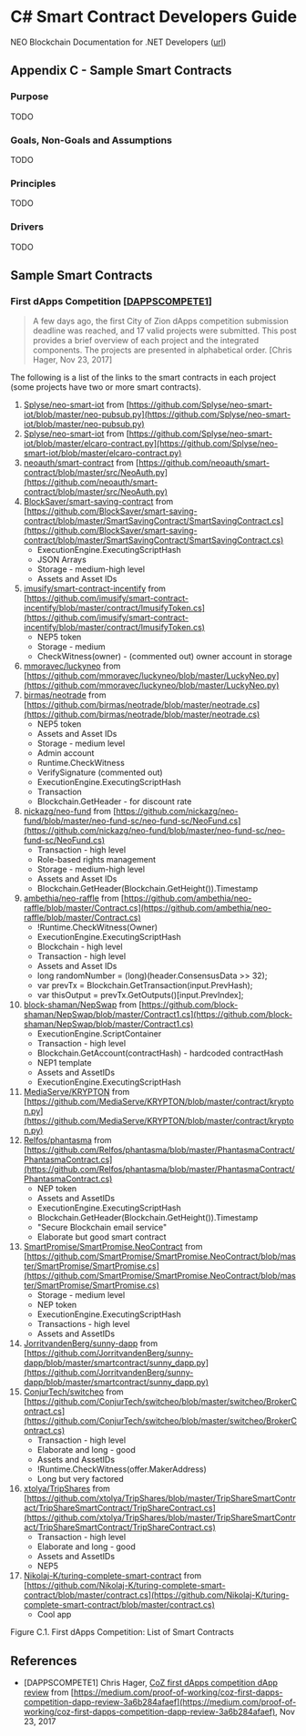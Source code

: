 # C# Smart Contract Developers Guide

NEO Blockchain Documentation for .NET Developers ([url](https://github.com/mwherman2000/neo-windocs/tree/master/windocs))

## Appendix C - Sample Smart Contracts

### Purpose

TODO

### Goals, Non-Goals and Assumptions

TODO

### Principles

TODO

### Drivers

TODO

## Sample Smart Contracts

### First dApps Competition [[DAPPSCOMPETE1](https://medium.com/proof-of-working/coz-first-dapps-competition-dapp-review-3a6b284afaef>)]

>A few days ago, the first City of Zion dApps competition submission deadline was reached, and 17 valid projects were submitted. This post provides a brief overview of each project and the integrated components. The projects are presented in alphabetical order. [Chris Hager, Nov 23, 2017]

The following is a list of the links to the smart contracts in each project (some projects have two or more smart contracts).

1. [Splyse/neo-smart-iot](https://github.com/Splyse/neo-smart-iot/blob/master/neo-pubsub.py) from [https://github.com/Splyse/neo-smart-iot/blob/master/neo-pubsub.py](https://github.com/Splyse/neo-smart-iot/blob/master/neo-pubsub.py)
2. [Splyse/neo-smart-iot](https://github.com/Splyse/neo-smart-iot/blob/master/elcaro-contract.py) from [https://github.com/Splyse/neo-smart-iot/blob/master/elcaro-contract.py](https://github.com/Splyse/neo-smart-iot/blob/master/elcaro-contract.py)
3. [neoauth/smart-contract](https://github.com/neoauth/smart-contract/blob/master/src/NeoAuth.py) from [https://github.com/neoauth/smart-contract/blob/master/src/NeoAuth.py](https://github.com/neoauth/smart-contract/blob/master/src/NeoAuth.py)
4. [BlockSaver/smart-saving-contract](https://github.com/BlockSaver/smart-saving-contract/blob/master/SmartSavingContract/SmartSavingContract.cs) from [https://github.com/BlockSaver/smart-saving-contract/blob/master/SmartSavingContract/SmartSavingContract.cs](https://github.com/BlockSaver/smart-saving-contract/blob/master/SmartSavingContract/SmartSavingContract.cs)
   * ExecutionEngine.ExecutingScriptHash
   * JSON Arrays
   * Storage - medium-high level
   * Assets and Asset IDs
5. [imusify/smart-contract-incentify](https://github.com/imusify/smart-contract-incentify/blob/master/contract/ImusifyToken.cs) from [https://github.com/imusify/smart-contract-incentify/blob/master/contract/ImusifyToken.cs](https://github.com/imusify/smart-contract-incentify/blob/master/contract/ImusifyToken.cs)
    * NEP5 token
    * Storage - medium
    * CheckWitness(owner) - (commented out) owner account in storage
6. [mmoravec/luckyneo](https://github.com/mmoravec/luckyneo/blob/master/LuckyNeo.py) from [https://github.com/mmoravec/luckyneo/blob/master/LuckyNeo.py](https://github.com/mmoravec/luckyneo/blob/master/LuckyNeo.py)
7. [birmas/neotrade](https://github.com/birmas/neotrade/blob/master/neotrade.cs) from [https://github.com/birmas/neotrade/blob/master/neotrade.cs](https://github.com/birmas/neotrade/blob/master/neotrade.cs)
    * NEP5 token
    * Assets and Asset IDs
    * Storage - medium level
    * Admin account
    * Runtime.CheckWitness
    * VerifySignature (commented out)
    * ExecutionEngine.ExecutingScriptHash
    * Transaction
    * Blockchain.GetHeader - for discount rate
8. [nickazg/neo-fund](https://github.com/nickazg/neo-fund/blob/master/neo-fund-sc/neo-fund-sc/NeoFund.cs) from [https://github.com/nickazg/neo-fund/blob/master/neo-fund-sc/neo-fund-sc/NeoFund.cs](https://github.com/nickazg/neo-fund/blob/master/neo-fund-sc/neo-fund-sc/NeoFund.cs)
    * Transaction - high level
    * Role-based rights management
    * Storage - medium-high level
    * Assets and Asset IDs
    * Blockchain.GetHeader(Blockchain.GetHeight()).Timestamp
9. [ambethia/neo-raffle](https://github.com/ambethia/neo-raffle/blob/master/Contract.cs) from [https://github.com/ambethia/neo-raffle/blob/master/Contract.cs](https://github.com/ambethia/neo-raffle/blob/master/Contract.cs)
    * !Runtime.CheckWitness(Owner)
    * ExecutionEngine.ExecutingScriptHash
    * Blockchain - high level
    * Transaction - high level
    * Assets and Asset IDs
    * long randomNumber = (long)(header.ConsensusData >> 32);
    * var prevTx = Blockchain.GetTransaction(input.PrevHash);
    * var thisOutput = prevTx.GetOutputs()[input.PrevIndex];
10. [block-shaman/NepSwap](https://github.com/block-shaman/NepSwap/blob/master/Contract1.cs) from [https://github.com/block-shaman/NepSwap/blob/master/Contract1.cs](https://github.com/block-shaman/NepSwap/blob/master/Contract1.cs)
    * ExecutionEngine.ScriptContainer
    * Transaction - high level
    * Blockchain.GetAccount(contractHash) - hardcoded contractHash
    * NEP1 template
    * Assets and AssetIDs
    * ExecutionEngine.ExecutingScriptHash
11. [MediaServe/KRYPTON](https://github.com/MediaServe/KRYPTON/blob/master/contract/krypton.py) from [https://github.com/MediaServe/KRYPTON/blob/master/contract/krypton.py](https://github.com/MediaServe/KRYPTON/blob/master/contract/krypton.py)
12. [Relfos/phantasma](https://github.com/Relfos/phantasma/blob/master/PhantasmaContract/PhantasmaContract.cs) from [https://github.com/Relfos/phantasma/blob/master/PhantasmaContract/PhantasmaContract.cs](https://github.com/Relfos/phantasma/blob/master/PhantasmaContract/PhantasmaContract.cs)
    * NEP token
    * Assets and AssetIDs
    * ExecutionEngine.ExecutingScriptHash
    * Blockchain.GetHeader(Blockchain.GetHeight()).Timestamp
    * "Secure Blockchain email service"
    * Elaborate but good smart contract
13. [SmartPromise/SmartPromise.NeoContract](https://github.com/SmartPromise/SmartPromise.NeoContract/blob/master/SmartPromise/SmartPromise.cs) from [https://github.com/SmartPromise/SmartPromise.NeoContract/blob/master/SmartPromise/SmartPromise.cs](https://github.com/SmartPromise/SmartPromise.NeoContract/blob/master/SmartPromise/SmartPromise.cs)
    * Storage - medium level
    * NEP token
    * ExecutionEngine.ExecutingScriptHash
    * Transactions - high level
    * Assets and AssetIDs
14. [JorritvandenBerg/sunny-dapp](https://github.com/JorritvandenBerg/sunny-dapp/blob/master/smartcontract/sunny_dapp.py) from [https://github.com/JorritvandenBerg/sunny-dapp/blob/master/smartcontract/sunny_dapp.py](https://github.com/JorritvandenBerg/sunny-dapp/blob/master/smartcontract/sunny_dapp.py)
15. [ConjurTech/switcheo](https://github.com/ConjurTech/switcheo/blob/master/switcheo/BrokerContract.cs) from [https://github.com/ConjurTech/switcheo/blob/master/switcheo/BrokerContract.cs](https://github.com/ConjurTech/switcheo/blob/master/switcheo/BrokerContract.cs)
    * Transaction - high level
    * Elaborate and long - good
    * Assets and AssetIDs
    * !Runtime.CheckWitness(offer.MakerAddress)
    * Long but very factored
16. [xtolya/TripShares](https://github.com/xtolya/TripShares/blob/master/TripShareSmartContract/TripShareSmartContract/TripShareContract.cs) from [https://github.com/xtolya/TripShares/blob/master/TripShareSmartContract/TripShareSmartContract/TripShareContract.cs](https://github.com/xtolya/TripShares/blob/master/TripShareSmartContract/TripShareSmartContract/TripShareContract.cs)
    * Transaction - high level
    * Elaborate and long - good
    * Assets and AssetIDs
    * NEP5
17. [Nikolaj-K/turing-complete-smart-contract](https://github.com/Nikolaj-K/turing-complete-smart-contract/blob/master/contract.cs) from [https://github.com/Nikolaj-K/turing-complete-smart-contract/blob/master/contract.cs](https://github.com/Nikolaj-K/turing-complete-smart-contract/blob/master/contract.cs)
    * Cool app

Figure C.1. First dApps Competition: List of Smart Contracts

## References

* [DAPPSCOMPETE1] Chris Hager, [CoZ first dApps competition dApp review](https://medium.com/proof-of-working/coz-first-dapps-competition-dapp-review-3a6b284afaef) from [https://medium.com/proof-of-working/coz-first-dapps-competition-dapp-review-3a6b284afaef](https://medium.com/proof-of-working/coz-first-dapps-competition-dapp-review-3a6b284afaef), Nov 23, 2017


